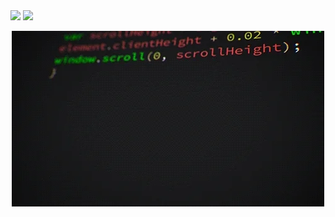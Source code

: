 <img src="https://capsule-render.vercel.app/api?type=wave&color=auto&height=300&section=header&text=Mahamad%20Sardar&fontSize=90&animation=scaleIn" />

<a href="https://www.linkedin.com/in/mahamad-sardar-a306981b7/" rel="nofollow">
  <img height="50" src="https://user-images.githubusercontent.com/46517096/166973395-19676cd8-f8ec-4abf-83ff-da8243505b82.png" style="max-width: 100%;">
</a>
<p align="center" dir="auto">
  <a target="_blank" rel="noopener noreferrer nofollow" href="https://raw.githubusercontent.com/Dersalik/DerSalik/main/giphy.webp"><img src="https://raw.githubusercontent.com/Dersalik/DerSalik/main/giphy.webp" data-canonical-src="https://i.giphy.com/media/q217GUnfKAmJlFcjBX/giphy.webp" style="max-width: 100%;"></a>
</p>
